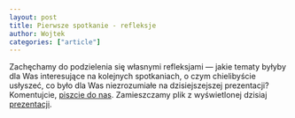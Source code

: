 ```yaml
---
layout: post
title: Pierwsze spotkanie - refleksje
author: Wojtek
categories: ["article"]
---
```


Zachęchamy do podzielenia się własnymi refleksjami — jakie tematy byłyby
dla Was interesujące na kolejnych spotkaniach, o czym chielibyście
usłyszeć, co było dla Was niezrozumiałe na dzisiejszejszej prezentacji?
Komentujcie, [piszcie do nas](mailto:spotkania@srug.pl). Zamieszczamy
plik z wyświetlonej dzisiaj
[prezentacji](http://assets.srug.pl/srug1.pdf).
